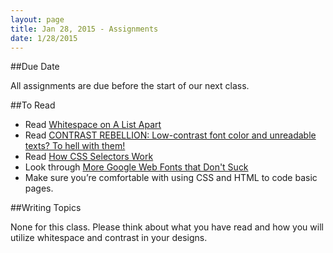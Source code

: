 ```yaml
---
layout: page
title: Jan 28, 2015 - Assignments
date: 1/28/2015
---
```


##Due Date

All assignments are due before the start of our next class.

##To Read

- Read [Whitespace on A List Apart](http://alistapart.com/article/whitespace)
- Read [CONTRAST REBELLION: Low-contrast font color and unreadable texts? To hell with them!](http://contrastrebellion.com/) 
- Read [How CSS Selectors Work](http://css-tricks.com/how-css-selectors-work/)
- Look through [More Google Web Fonts that Don't Suck](http://sachagreif.com/more-google-webfonts-that-dont-suck/) 
- Make sure you’re comfortable with using CSS and HTML to code basic pages.

##Writing Topics

None for this class.  Please think about what you have read and how you will utilize whitespace and contrast in your designs.

